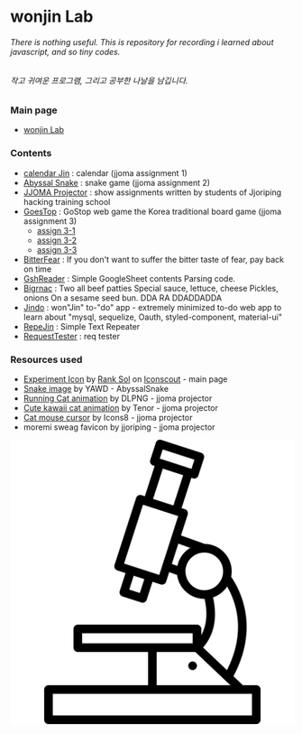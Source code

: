 # wonjin Lab



###### There is nothing useful. This is repository for recording i learned about javascript, and so tiny codes.
###### 작고 귀여운 프로그램, 그리고 공부한 나날을 남깁니다.

### Main page
* [wonjin Lab](https://lab.wonj.in)

### Contents
* [calendar Jin](https://lab.wonj.in/CalendarJin/) : calendar (jjoma assignment 1)
* [Abyssal Snake](https://lab.wonj.in/AbyssalSnake/) : snake game (jjoma assignment 2)
* [JJOMA Projector](https://lab.wonj.in/JjomaProjector/) : show assignments written by students of Jjoriping hacking training school
* [GoesTop](https://lab.wonj.in/GoesTop/) : GoStop web game the Korea traditional board game (jjoma assignment 3)
	* [assign 3-1](https://lab.wonj.in/GoesTop/assign01)
	* [assign 3-2](https://lab.wonj.in/GoesTop/assign02)
	* [assign 3-3](https://lab.wonj.in/GoesTop/assign03)
* [BitterFear](https://lab.wonj.in/BitterFear/) : If you don't want to suffer the bitter taste of fear, pay back on time
* [GshReader](https://lab.wonj.in/GshReader/) : Simple GoogleSheet contents Parsing code.
* [Bigrnac](https://lab.wonj.in/Bigrnac/) : Two all beef patties Special sauce, lettuce, cheese Pickles, onions On a sesame seed bun. DDA RA DDADDADDA
* [Jindo](https://wonjinyi.github.io/Jindo/) : won"Jin" to-"do" app - extremely minimized to-do web app to learn about "mysql, sequelize, Oauth, styled-component, material-ui"
* [RepeJin](https://wonjinyi.github.io/RepeJin/) : Simple Text Repeater
* [RequestTester](https://lab.wonj.in/RequestTester/) : req tester

### Resources used
* [Experiment Icon](https://iconscout.com/icons/experiment) by [Rank Sol](https://iconscout.com/contributors/promotion-king) on [Iconscout](https://iconscout.com) - main page
* [Snake image](https://i.ya-webdesign.com/images/lizard-svg-black-and-white-3.png) by YAWD - AbyssalSnake
* [Running Cat animation](https://dlpng.com/png/1493191) by DLPNG - jjoma projector
* [Cute kawaii cat animation](https://tenor.com/view/cute-kawaii-kitty-cat-transparent-gif-5588862) by Tenor - jjoma projector
* [Cat mouse cursor](https://icons8.com/icon/121407/cat) by Icons8  - jjoma projector
* moremi sweag favicon by jjoriping - jjoma projector

![logo](./res/logo.png)